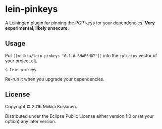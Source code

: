 # lein-pinkeys

A Leiningen plugin for pinning the PGP keys for your dependencies. **Very experimental, likely unsecure.**

## Usage

Put `[[miikka/lein-pinkeys "0.1.0-SNAPSHOT"]]` into the `:plugins` vector of your project.clj.

    $ lein pinkeys

Re-run it when you upgrade your dependencies.

## License

Copyright © 2016 Miikka Koskinen.

Distributed under the Eclipse Public License either version 1.0 or (at
your option) any later version.
